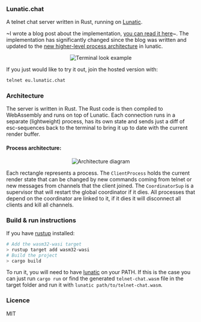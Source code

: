 ### Lunatic.chat

A telnet chat server written in Rust, running on [Lunatic](https://github.com/lunatic-solutions/lunatic).

~I wrote a blog post about the implementation,
[you can read it here](https://lunatic.solutions/blog/lunatic-chat/)~. The implementation has significantly
changed since the blog was written and updated to the [new higher-level process architecture][0] in lunatic.

<div align="center">
    <img src="https://raw.githubusercontent.com/lunatic-solutions/chat/main/assets/ss.png" alt="Terminal look example">
</div>

If you just would like to try it out, join the hosted version with:

```bash
telnet eu.lunatic.chat
```


### Architecture

The server is written in Rust. The Rust code is then compiled to WebAssembly and runs on top of
Lunatic. Each connection runs in a separate (lightweight) process, has its own state and sends
just a diff of esc-sequences back to the terminal to bring it up to date with the current render
buffer.

#### Process architecture:

<div align="center">
    <img src="https://raw.githubusercontent.com/lunatic-solutions/chat/main/assets/diagram.png" alt="Architecture diagram">
</div>

Each rectangle represents a process. The `ClientProcess` holds the current render state that can be changed
by new commands coming from telnet or new messages from channels that the client joined. The `CoordinatorSup`
is a supervisor that will restart the global coordinator if it dies. All processes that depend on the
coordinator are linked to it, if it dies it will disconnect all clients and kill all channels.

### Build & run instructions

If you have [rustup](https://rustup.rs/) installed:

```bash
# Add the wasm32-wasi target
> rustup target add wasm32-wasi
# Build the project
> cargo build
```

To run it, you will need to have [lunatic](https://github.com/lunatic-solutions/lunatic) on your PATH.
If this is the case you can just run `cargo run` or find the generated `telnet-chat.wasm` file
in the target folder and run it with `lunatic path/to/telnet-chat.wasm`.

### Licence

MIT

[0]: https://github.com/lunatic-solutions/rust-lib/releases/tag/v0.9.0